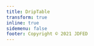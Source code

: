 ```yaml
---
title: DripTable
transform: true
inline: true
sidemenu: false
footer: Copyright © 2021 JDFED
---
```


<code src="./index.tsx" />
